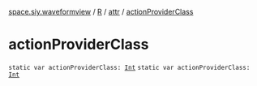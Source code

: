 [space.siy.waveformview](../../index.md) / [R](../index.md) / [attr](index.md) / [actionProviderClass](./action-provider-class.md)

# actionProviderClass

`static var actionProviderClass: `[`Int`](https://kotlinlang.org/api/latest/jvm/stdlib/kotlin/-int/index.html)
`static var actionProviderClass: `[`Int`](https://kotlinlang.org/api/latest/jvm/stdlib/kotlin/-int/index.html)